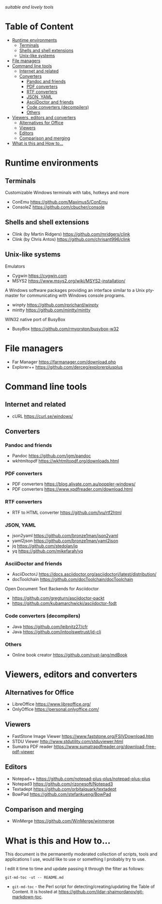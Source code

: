 _suitable and lovely tools_

<!-- toc-begin -->
# Table of Content
* [Runtime environments](#runtime-environments)
  * [Terminals](#terminals)
  * [Shells and shell extensions](#shells-and-shell-extensions)
  * [Unix-like systems](#unix-like-systems)
* [File managers](#file-managers)
* [Command line tools](#command-line-tools)
  * [Internet and related](#internet-and-related)
  * [Converters](#converters)
    * [Pandoc and friends](#pandoc-and-friends)
    * [PDF converters](#pdf-converters)
    * [RTF converters](#rtf-converters)
    * [JSON, YAML](#json-yaml)
    * [AsciiDoctor and friends](#asciidoctor-and-friends)
    * [Code converters (decompilers)](#code-converters-decompilers)
    * [Others](#others)
* [Viewers, editors and converters](#viewers-editors-and-converters)
  * [Alternatives for Office](#alternatives-for-office)
  * [Viewers](#viewers)
  * [Editors](#editors)
  * [Comparison and merging](#comparison-and-merging)
* [What is this and How to...](#what-is-this-and-how-to)
<!-- toc-end -->

# Runtime environments

## Terminals

Customizable Windows terminals with tabs, hotkeys and more

* ConEmu https://github.com/Maximus5/ConEmu
* ConsoleZ https://github.com/cbucher/console

## Shells and shell extensions

* Clink (by Martin Ridgers) https://github.com/mridgers/clink
* Clink (by Chris Antos) https://github.com/chrisant996/clink

## Unix-like systems

Emulators

* Cygwin https://cygwin.com
* MSYS2 https://www.msys2.org/wiki/MSYS2-installation/

A Windows software packages providing an interface similar to a Unix pty-master for communicating with Windows console programs.

* winpty https://github.com/rprichard/winpty
* mintty https://github.com/mintty/mintty

WIN32 native port of BusyBox

* BusyBox https://github.com/rmyorston/busybox-w32

# File managers

* Far Manager https://farmanager.com/download.php
* Explorer++ https://github.com/derceg/explorerplusplus

# Command line tools

## Internet and related

* cURL https://curl.se/windows/

## Converters

### Pandoc and friends

* Pandoc https://github.com/jgm/pandoc
* wkhtmltopdf https://wkhtmltopdf.org/downloads.html

### PDF converters

* PDF converters https://blog.alivate.com.au/poppler-windows/
* PDF converters https://www.xpdfreader.com/download.html

### RTF converters

* RTF to HTML converter https://github.com/lvu/rtf2html

### JSON, YAML

* json2yaml https://github.com/bronze1man/json2yaml
* yaml2json https://github.com/bronze1man/yaml2json
* jq https://github.com/stedolan/jq
* yq https://github.com/mikefarah/yq

### AsciiDoctor and friends

* AsciiDoctorJ https://docs.asciidoctor.org/asciidoctorj/latest/distribution/
* docToolchain https://github.com/docToolchain/docToolchain

Open Document Text Backends for Asciidoctor

* https://github.com/gregturn/asciidoctor-packt
* https://github.com/kubamarchwicki/asciidoctor-fodt

### Code converters (decompilers)

* Java https://github.com/leibnitz27/cfr
* Java https://github.com/intoolswetrust/jd-cli

### Others

* Online book creator https://github.com/rust-lang/mdBook

# Viewers, editors and converters

## Alternatives for Office

* LibreOffice https://www.libreoffice.org/
* OnlyOffice https://personal.onlyoffice.com/

## Viewers

* FastStone Image Viewer https://www.faststone.org/FSIVDownload.htm
* STDU Viewer http://www.stdutility.com/stduviewer.html
* Sumatra PDF reader https://www.sumatrapdfreader.org/download-free-pdf-viewer

## Editors

* Notepad++ https://github.com/notepad-plus-plus/notepad-plus-plus
* Notepad3 https://github.com/rizonesoft/Notepad3
* Textadept https://github.com/orbitalquark/textadept
* BowPad https://github.com/stefankueng/BowPad

## Comparison and merging

* WinMerge https://github.com/WinMerge/winmerge

# What is this and How to...

This document is the permanently moderated collection of scripts, tools and applications I use, would like to use or something I probably try to use.

I edit it time to time and update passing it through the filter as follows:

```
git-md-toc -ut -- README.md
```

* `git-md-toc` - the Perl script for detecting/creating/updating the Table of Content. It is hosted at https://github.com/ildar-shaimordanov/git-markdown-toc.
